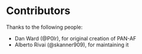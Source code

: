 # Contributors

Thanks to the following people:

- Dan Ward (@P0lr), for original creation of PAN-AF
- Alberto Rivai (@skanner909), for maintaining it

